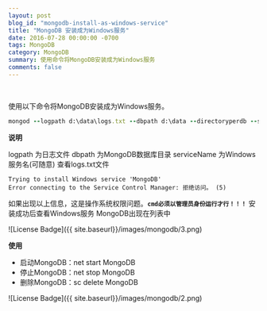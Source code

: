 ```yaml
---
layout: post
blog_id: "mongodb-install-as-windows-service"
title: "MongoDB 安装成为Windows服务"
date: 2016-07-28 00:00:00 -0700
tags: MongoDB
category: MongoDB
summary: 使用命令将MongoDB安装成为Windows服务
comments: false
---
```

<br>

使用以下命令将MongoDB安装成为Windows服务。

```ruby
mongod --logpath d:\data\logs.txt --dbpath d:\data --directoryperdb --serviceName MongoDB --install
```

**说明**

logpath 为日志文件
dbpath 为MongoDB数据库目录
serviceName 为Windows服务名(可随意)
查看logs.txt文件

```bath
Trying to install Windows service 'MongoDB'
Error connecting to the Service Control Manager: 拒绝访问。 (5)
```

如果出现以上信息，这是操作系统权限问题。**`cmd必须以管理员身份运行才行！！！`**
安装成功后查看Windows服务 MongoDB出现在列表中

![License Badge]({{ site.baseurl}}/images/mongodb/3.png)

**使用**

+ 启动MongoDB：net start MongoDB
+ 停止MongoDB：net stop MongoDB
+ 删除MongoDB：sc delete MongoDB

![License Badge]({{ site.baseurl}}/images/mongodb/2.png)

